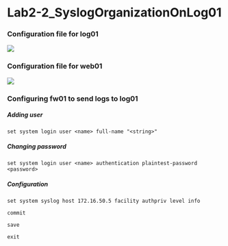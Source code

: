 # Lab2-2_SyslogOrganizationOnLog01

### Configuration file for log01

![](https://i.imgur.com/eSUuySK.png)

### Configuration file for web01

![](https://i.imgur.com/ztPzELA.png)

### Configuring fw01 to send logs to log01

##### Adding user

`set system login user <name> full-name "<string>"`

##### Changing password

`set system login user <name> authentication plaintest-password <password>`

##### Configuration

`set system syslog host 172.16.50.5 facility authpriv level info`

`commit`

`save`

`exit`
